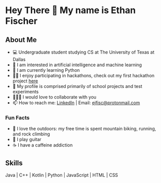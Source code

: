# Hey There 👋 My name is Ethan Fischer

## About Me
* 💻 Undergraduate student studying CS at The University of Texas at Dallas
* 🤖 I am interested in artificial intelligence and machine learning
* 🐍 I am currently learning Python
* 👩‍💻 I enjoy participating in hackathons, check out my first hackathon project [here](https://github.com/pranavsouri/HACKUTD)
* 💾 My profile is comprised primarily of school projects and test experiments
* 🧑‍🤝‍🧑 I would love to collaborate with you
* 📫 How to reach me: [LinkedIn](https://www.linkedin.com/in/ejfisc/) | Email: ejfisc@protonmail.com

### Fun Facts
* 🌲 I love the outdoors: my free time is spent mountain biking, running, and rock climbing
* 🎸 I play guitar
* ☕ I have a caffeine addiction

## Skills

Java | C++ | Kotlin | Python | JavaScript | HTML | CSS


<!---
easyjfisc/easyjfisc is a ✨ special ✨ repository because its `README.md` (this file) appears on your GitHub profile.
You can click the Preview link to take a look at your changes.
--->
